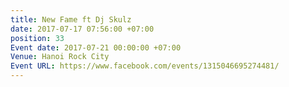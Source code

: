 ```yaml
---
title: New Fame ft Dj Skulz
date: 2017-07-17 07:56:00 +07:00
position: 33
Event date: 2017-07-21 00:00:00 +07:00
Venue: Hanoi Rock City
Event URL: https://www.facebook.com/events/1315046695274481/
---
```


